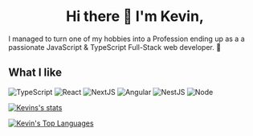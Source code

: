 <h1 align="center">Hi there 👋 I'm Kevin,</h1>

I managed to turn one of my hobbies into a Profession ending up as a a passionate JavaScript & TypeScript Full-Stack web developer. 🦄

## What I like
![TypeScript](https://img.shields.io/badge/-TypeScript-007ACC?style=flat-square&logo=typescript&logoColor=white)
![React](https://img.shields.io/badge/-React-%23282C34?style=flat-square&logo=react)
![NextJS](https://img.shields.io/badge/nextjs-%23E0234E.svg?style=flat-square&logo=nextdotjs&logoColor=white)
![Angular](https://img.shields.io/badge/-Angular-%23282C34?style=flat-square&logo=angular)
![NestJS](https://img.shields.io/badge/nestjs-%23E0234E.svg?style=flat-square&logo=nestjs&logoColor=white)
![Node](https://img.shields.io/badge/node-%23282C34.svg?style=flat-square&logo=nodedotjs&logoColor=white)


<!-- [![Top Langs](https://github-readme-stats.vercel.app/api/top-langs/?username=kevelopment)](https://github.com/anuraghazra/github-readme-stats) -->
<!-- [![Kevins Top Languages](https://github-readme-stats.vercel.app/api/top-langs/?username=anuraghazra&exclude_repo=Inception-CNN-Sample,kevelopment.github.io,rmitest-chat&langs_count=3)](https://github.com/anuraghazra/github-readme-stats) -->

[![Kevins's stats](https://github-readme-stats.vercel.app/api?username=kevelopment&show_icons=true&line_height=21&show_icons=true&theme=cobalt)](https://github.com/anuraghazra/github-readme-stats)

[![Kevin's Top Languages](https://github-readme-stats.vercel.app/api/top-langs/?username=kevelopment&show_icons=true&layout=compact&theme=cobalt&exclude_repo=Inception-CNN-Sample,kevelopment.github.io,rmitest-chat&langs_count=4)](https://github.com/anuraghazra/github-readme-stats)


<!--
**kevelopment/kevelopment** is a ✨ _special_ ✨ repository because its `README.md` (this file) appears on your GitHub profile.

Here are some ideas to get you started:

- 🔭 I’m currently working on ...
- 🌱 I’m currently learning ...
- 👯 I’m looking to collaborate on ...
- 🤔 I’m looking for help with ...
- 💬 Ask me about ...
- 📫 How to reach me: ...
- 😄 Pronouns: ...
- ⚡ Fun fact: ...
-->
